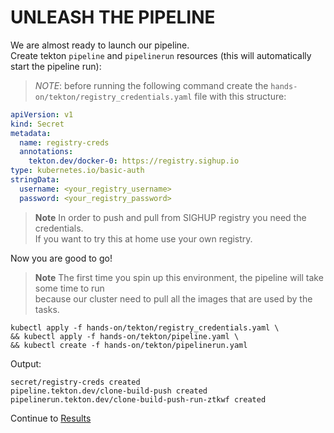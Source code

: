 # UNLEASH THE PIPELINE

We are almost ready to launch our pipeline.  
Create tekton `pipeline` and `pipelinerun` resources (this will automatically start the pipeline run):  
> *NOTE*: before running the following command create the `hands-on/tekton/registry_credentials.yaml` file with this structure:

```yaml
apiVersion: v1
kind: Secret
metadata:
  name: registry-creds
  annotations:
    tekton.dev/docker-0: https://registry.sighup.io
type: kubernetes.io/basic-auth
stringData:
  username: <your_registry_username>
  password: <your_registry_password>
```

> **Note**
> In order to push and pull from SIGHUP registry you need the credentials.  
> If you want to try this at home use your own registry.

Now you are good to go!  
> **Note**
> The first time you spin up this environment, the pipeline will take some time to run   
> because our cluster need to pull all the images that are used by the tasks.  

```console
kubectl apply -f hands-on/tekton/registry_credentials.yaml \
&& kubectl apply -f hands-on/tekton/pipeline.yaml \
&& kubectl create -f hands-on/tekton/pipelinerun.yaml
```  

Output:  
```console
secret/registry-creds created
pipeline.tekton.dev/clone-build-push created
pipelinerun.tekton.dev/clone-build-push-run-ztkwf created
```  

Continue to [Results](09-results.md)
